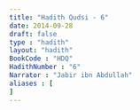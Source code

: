 ```yaml
---
title: "Hadith Qudsi - 6"
date: 2014-09-28
draft: false
type : "hadith"
layout: "hadith"
BookCode : "HDQ"
HadithNumber : "6"
Narrator : "Jabir ibn Abdullah"
aliases : [
]
---
```

